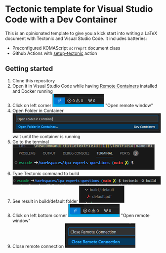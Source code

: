 # Tectonic template for Visual Studio Code with a Dev Container

This is an opinionated template to give you a kick start into writing a LaTeX document with Tectonic and Visual Studio Code. It includes batteries:

- Preconfigured KOMAScript `scrreprt` document class
- Github Actions with [setup-tectonic](https://github.com/WtfJoke/setup-tectonic) action

## Getting started

 1. Clone this repository
 2. Open it in Visual Studio Code while having [Remote Containers](https://marketplace.visualstudio.com/items?itemName=ms-vscode-remote.remote-containers) installed and Docker running
 3. Click on left corner  ![open remote window](doc/OpenRemoteWindow.PNG) "Open remote window"
 4. Open Folder in Container ![open folder in container](doc/OpenFolder.PNG)</br>wait until the container is running
 5. Go to the terminal ![terminal](doc/terminal.PNG)
 6. Type Tectonic command to build ![build](doc/build.PNG)
 7. See result in build/default folder ![result](doc/result.PNG)
 8. Click on left bottom corner  ![open remote window](doc/OpenRemoteWindow.PNG) "Open remote window"
 9. Close remote connection ![close remote connection](doc/close.PNG)